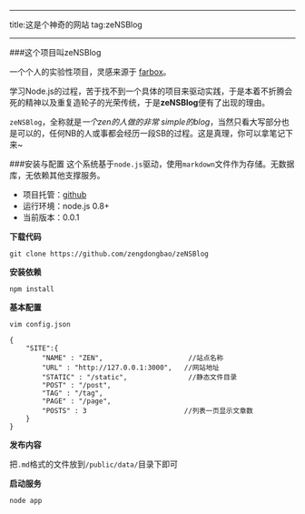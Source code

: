 ****
title:这是个神奇的网站
tag:zeNSBlog
****

###这个项目叫zeNSBlog

一个个人的实验性项目，灵感来源于 [farbox](www.farbox.com)。

学习Node.js的过程，苦于找不到一个具体的项目来驱动实践，于是本着不折腾会死的精神以及重复造轮子的光荣传统，于是**zeNSBlog**便有了出现的理由。

``zeNSBlog``，全称就是*一个zen的人做的非常 simple的blog*，当然只看大写部分也是可以的，任何NB的人或事都会经历一段SB的过程。这是真理，你可以拿笔记下来~

<!-- more -->




###安装与配置
这个系统基于``node.js``驱动，使用``markdown``文件作为存储。无数据库，无依赖其他支撑服务。  

* 项目托管：[github](https://github.com/zengdongbao/zeNSBlog)
* 运行环境：node.js 0.8+
* 当前版本：0.0.1


**下载代码**

```
git clone https://github.com/zengdongbao/zeNSBlog
```

**安装依赖**

```
npm install
```

**基本配置**

```
vim config.json
```

```
{
    "SITE":{
        "NAME" : "ZEN",						//站点名称
        "URL" : "http://127.0.0.1:3000",   //网站地址
        "STATIC" : "/static",			    //静态文件目录
        "POST" : "/post",                      
        "TAG" : "/tag",
        "PAGE" : "/page",
        "POSTS" : 3                        //列表一页显示文章数
    }
}
```

**发布内容**

把``.md``格式的文件放到``/public/data/``目录下即可


**启动服务**

```
node app
```





